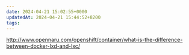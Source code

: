 ```yaml
---
date: 2024-04-21 15:02:55+0000
updatedAt: 2024-04-21 15:44:52+8200
tags: 
---
```

http://www.opennaru.com/openshift/container/what-is-the-difference-between-docker-lxd-and-lxc/